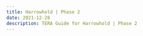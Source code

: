 ```yaml
---
title: Harrowhold | Phase 2
date: 2021-12-28
description: TERA Guide for Harrowhold | Phase 2
---
```


